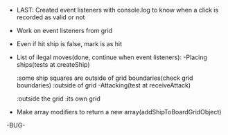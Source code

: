 <!-- - Import babel to make E6 import usable -->
<!-- - Test hit function within the Ship factory -->
<!-- - Implement addShipToBoardGrid -->
<!-- - Implement receiveAttackFromPlayer: 
Gameboards should have a receiveAttack function that takes a pair of coordinates, determines whether or not the attack hit a ship and then sends the ‘hit’ function to the correct ship, or records the coordinates of the missed shot.
 - Implement test -->
 <!-- - Debug findSHipIndexByName (returning -1) -->
 <!-- - Implement removeShipFromShipsArray -->
 <!-- - Test isPlayerDefeated -->
 <!-- - Test removeSquare... refactor works -->
<!-- TODO Add event listener check -->

- LAST: Created event listeners with console.log to know when a click is recorded as valid or not
<!-- - How to change event listener gameboard everytime a player is swapped(check tic tac toe) -->
- Work on event listeners from grid
- Even if hit ship is false, mark is as hit

 - List of ilegal moves(done, continue when event listeners):
  -Placing ships(tests at createShip)
    <!-- :an already filled square(check if square has class ship) -->
    :some ship squares are outside of grid boundaries(check grid boundaries)
    :outside of grid
  -Attacking(test at receiveAttack)
    <!-- :an already attacked square(check hit in boardgrid) -->
    :outside the grid
    :its own grid

<!-- - Attach gameboard to each player(make function createPlayer? and putting createGameboard inside?) -->
 - Make array modifiers to return a new array(addShipToBoardGridObject)

 -BUG-
 <!-- - switchBoards not switching boards -->
<!-- - _boardGrid not being marked correctly -->